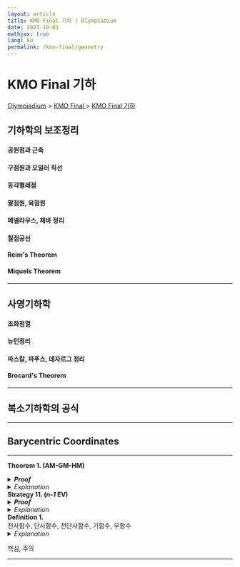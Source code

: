 ```yaml
---
layout: article
title: KMO Final 기하 | Olympiadium
date: 2021-10-01
mathjax: true
lang: ko
permalink: /kmo-final/geometry
---
```

# KMO Final 기하

<a href="{{ site.homeurl }}">Olympiadium</a> > <a href="{{ site.homeurl }}kmo-final">KMO Final </a> > <a href="{{ site.homeurl }}kmo-final/geometry">KMO Final 기하</a>

## 기하학의 보조정리

#### 공원점과 근축

#### 구점원과 오일러 직선

#### 등각켤레점

#### 팔점원, 육점원

#### 메넬라우스, 체바 정리

#### 칠점공선

#### Reim's Theorem

#### Miquels Theorem

-----
## 사영기하학

#### 조화점열

#### 뉴턴정리

#### 파스칼, 파푸스, 데자르그 정리

#### Brocard's Theorem

-----
## 복소기하학의 공식

-----
## Barycentric Coordinates


-----
<greenboard><b>Theorem 1. (AM-GM-HM)</b><br> </greenboard>
<blueborder><details>
<summary><b><i>Proof</i></b></summary>
증명
</details></blueborder>
<orangeborder><details>
<summary><i>Explanation</i></summary>
추가설명
</details></orangeborder>
<orangeboard><b>Strategy 11. (<i>n-1</i> EV)</b><br> </orangeboard>
<blueborder><details>
<summary><b><i>Proof</i></b></summary>
증명
</details></blueborder>
<orangeborder><details>
<summary><i>Explanation</i></summary>
추가설명
</details></orangeborder>
<yellowboard><b>Definition 1.</b><br> 전사함수, 단사함수, 전단사함수, 기함수, 우함수</yellowboard>
<orangeborder><details>
<summary><i>Explanation</i></summary>
추가설명
</details></orangeborder>

<redborder> 핵심, 주의 </redborder>

-----
